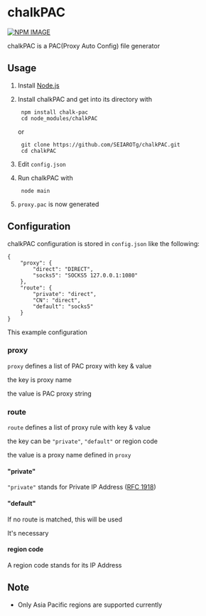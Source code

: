 # chalkPAC

[![NPM IMAGE]][NPM]

chalkPAC is a PAC(Proxy Auto Config) file generator

## Usage

1. Install [Node.js](http://nodejs.org/)

2. Install chalkPAC and get into its directory with

    	npm install chalk-pac
    	cd node_modules/chalkPAC
    
    or
    
    	git clone https://github.com/SEIAROTg/chalkPAC.git
    	cd chalkPAC

3. Edit `config.json`

4. Run chalkPAC with

        node main

5. `proxy.pac` is now generated

## Configuration

chalkPAC configuration is stored in `config.json` like the following:

    {
    	"proxy": {
    		"direct": "DIRECT",
    		"socks5": "SOCKS5 127.0.0.1:1080"
    	},
    	"route": {
    		"private": "direct",
    		"CN": "direct",
    		"default": "socks5"
    	}
    }

This example configuration 

### proxy

`proxy` defines a list of PAC proxy with key & value

the key is proxy name

the value is PAC proxy string

### route

`route` defines a list of proxy rule with key & value

the key can be `"private"`, `"default"` or region code

the value is a proxy name defined in `proxy`

#### "private"

`"private"` stands for Private IP Address ([RFC 1918](http://tools.ietf.org/html/rfc1918#section-3))

#### "default"

If no route is matched, this will be used

It's necessary

#### region code

A region code stands for its IP Address

## Note

* Only Asia Pacific regions are supported currently

[NPM]:          https://www.npmjs.org/package/chalk-pac
[NPM IMAGE]:    http://img.shields.io/npm/v/chalk-pac.svg
